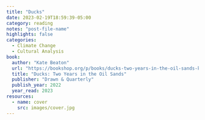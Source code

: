 ```yaml
---
title: "Ducks"
date: 2023-02-19T18:59:39-05:00
category: reading
notes: "post-file-name"
highlights: false
categories:
  - Climate Change
  - Cultural Analysis
book:
  author: "Kate Beaton"
  url: "https://bookshop.org/p/books/ducks-two-years-in-the-oil-sands-kate-beaton/17885816?ean=9781770462892"
  title: "Ducks: Two Years in the Oil Sands"
  publisher: "Drawn & Quarterly"
  publish_year: 2022
  year_read: 2023
resources:
  - name: cover
    src: images/cover.jpg
---
```


